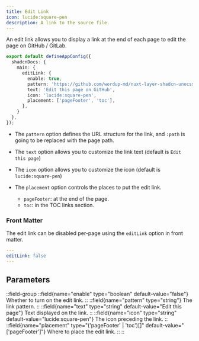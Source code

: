 ```yaml
---
title: Edit Link
icon: lucide:square-pen
description: A link to the source file.
---
```


An edit link allows you to display a link at the end of each page to edit the page on GitHub / GitLab.

```ts [app.config.ts]
export default defineAppConfig({
  shadcnDocs: {
    main: {
      editLink: {
        enable: true,
        pattern: 'https://github.com/wordup-md/nuxt-layer-shadcn-unocss/edit/main/content/:path',
        text: 'Edit this page on GitHub',
        icon: 'lucide:square-pen',
        placement: ['pageFooter', 'toc'],
      },
    }
  },
});
```

- The `pattern` option defines the URL structure for the link, and `:path` is going to be replaced with the page path.

- The `text` option allows you to customize the link text (default is `Edit this page`)

- The `icon` option allows you to customize the icon (default is `lucide:square-pen`)

- The `placement` option controls the places to put the edit link.
  - `pageFooter`: at the end of the page.
  - `toc`: in the TOC links section.

### Front Matter

The edit link can be disabled per-page using the `editLink` option in front matter.

```yaml
---
editLink: false
---
```

## Parameters

::field-group
  ::field{name="enable" type="boolean" default-value="false"}
  Whether to turn on the edit link.
  ::
  ::field{name="pattern" type="string"}
  The link pattern.
  ::
  ::field{name="text" type="string" default-value="Edit this page"}
  Text displayed on the link.
  ::
  ::field{name="icon" type="string" default-value="lucide:square-pen"}
  The icon preceding the link.
  ::
  ::field{name="placement" type="('pageFooter' | 'toc')[]" default-value="['pageFooter']"}
  Where to place the edit link.
  ::
::
